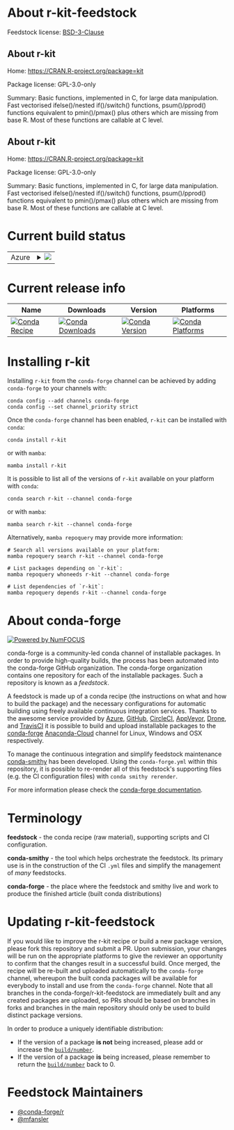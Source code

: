 About r-kit-feedstock
=====================

Feedstock license: [BSD-3-Clause](https://github.com/conda-forge/r-kit-feedstock/blob/main/LICENSE.txt)


About r-kit
-----------

Home: https://CRAN.R-project.org/package=kit

Package license: GPL-3.0-only

Summary: Basic functions, implemented in C, for large data manipulation. Fast vectorised ifelse()/nested if()/switch() functions, psum()/pprod() functions equivalent to pmin()/pmax() plus others which are missing from base R. Most of these functions are callable at C level.

About r-kit
-----------

Home: https://CRAN.R-project.org/package=kit

Package license: GPL-3.0-only

Summary: Basic functions, implemented in C, for large data manipulation. Fast vectorised ifelse()/nested if()/switch() functions, psum()/pprod() functions equivalent to pmin()/pmax() plus others which are missing from base R. Most of these functions are callable at C level.

Current build status
====================


<table>
    
  <tr>
    <td>Azure</td>
    <td>
      <details>
        <summary>
          <a href="https://dev.azure.com/conda-forge/feedstock-builds/_build/latest?definitionId=16235&branchName=main">
            <img src="https://dev.azure.com/conda-forge/feedstock-builds/_apis/build/status/r-kit-feedstock?branchName=main">
          </a>
        </summary>
        <table>
          <thead><tr><th>Variant</th><th>Status</th></tr></thead>
          <tbody><tr>
              <td>linux_64_r_base4.2</td>
              <td>
                <a href="https://dev.azure.com/conda-forge/feedstock-builds/_build/latest?definitionId=16235&branchName=main">
                  <img src="https://dev.azure.com/conda-forge/feedstock-builds/_apis/build/status/r-kit-feedstock?branchName=main&jobName=linux&configuration=linux%20linux_64_r_base4.2" alt="variant">
                </a>
              </td>
            </tr><tr>
              <td>linux_64_r_base4.3</td>
              <td>
                <a href="https://dev.azure.com/conda-forge/feedstock-builds/_build/latest?definitionId=16235&branchName=main">
                  <img src="https://dev.azure.com/conda-forge/feedstock-builds/_apis/build/status/r-kit-feedstock?branchName=main&jobName=linux&configuration=linux%20linux_64_r_base4.3" alt="variant">
                </a>
              </td>
            </tr><tr>
              <td>osx_64_r_base4.2</td>
              <td>
                <a href="https://dev.azure.com/conda-forge/feedstock-builds/_build/latest?definitionId=16235&branchName=main">
                  <img src="https://dev.azure.com/conda-forge/feedstock-builds/_apis/build/status/r-kit-feedstock?branchName=main&jobName=osx&configuration=osx%20osx_64_r_base4.2" alt="variant">
                </a>
              </td>
            </tr><tr>
              <td>osx_64_r_base4.3</td>
              <td>
                <a href="https://dev.azure.com/conda-forge/feedstock-builds/_build/latest?definitionId=16235&branchName=main">
                  <img src="https://dev.azure.com/conda-forge/feedstock-builds/_apis/build/status/r-kit-feedstock?branchName=main&jobName=osx&configuration=osx%20osx_64_r_base4.3" alt="variant">
                </a>
              </td>
            </tr><tr>
              <td>win_64</td>
              <td>
                <a href="https://dev.azure.com/conda-forge/feedstock-builds/_build/latest?definitionId=16235&branchName=main">
                  <img src="https://dev.azure.com/conda-forge/feedstock-builds/_apis/build/status/r-kit-feedstock?branchName=main&jobName=win&configuration=win%20win_64_" alt="variant">
                </a>
              </td>
            </tr>
          </tbody>
        </table>
      </details>
    </td>
  </tr>
</table>

Current release info
====================

| Name | Downloads | Version | Platforms |
| --- | --- | --- | --- |
| [![Conda Recipe](https://img.shields.io/badge/recipe-r--kit-green.svg)](https://anaconda.org/conda-forge/r-kit) | [![Conda Downloads](https://img.shields.io/conda/dn/conda-forge/r-kit.svg)](https://anaconda.org/conda-forge/r-kit) | [![Conda Version](https://img.shields.io/conda/vn/conda-forge/r-kit.svg)](https://anaconda.org/conda-forge/r-kit) | [![Conda Platforms](https://img.shields.io/conda/pn/conda-forge/r-kit.svg)](https://anaconda.org/conda-forge/r-kit) |

Installing r-kit
================

Installing `r-kit` from the `conda-forge` channel can be achieved by adding `conda-forge` to your channels with:

```
conda config --add channels conda-forge
conda config --set channel_priority strict
```

Once the `conda-forge` channel has been enabled, `r-kit` can be installed with `conda`:

```
conda install r-kit
```

or with `mamba`:

```
mamba install r-kit
```

It is possible to list all of the versions of `r-kit` available on your platform with `conda`:

```
conda search r-kit --channel conda-forge
```

or with `mamba`:

```
mamba search r-kit --channel conda-forge
```

Alternatively, `mamba repoquery` may provide more information:

```
# Search all versions available on your platform:
mamba repoquery search r-kit --channel conda-forge

# List packages depending on `r-kit`:
mamba repoquery whoneeds r-kit --channel conda-forge

# List dependencies of `r-kit`:
mamba repoquery depends r-kit --channel conda-forge
```


About conda-forge
=================

[![Powered by
NumFOCUS](https://img.shields.io/badge/powered%20by-NumFOCUS-orange.svg?style=flat&colorA=E1523D&colorB=007D8A)](https://numfocus.org)

conda-forge is a community-led conda channel of installable packages.
In order to provide high-quality builds, the process has been automated into the
conda-forge GitHub organization. The conda-forge organization contains one repository
for each of the installable packages. Such a repository is known as a *feedstock*.

A feedstock is made up of a conda recipe (the instructions on what and how to build
the package) and the necessary configurations for automatic building using freely
available continuous integration services. Thanks to the awesome service provided by
[Azure](https://azure.microsoft.com/en-us/services/devops/), [GitHub](https://github.com/),
[CircleCI](https://circleci.com/), [AppVeyor](https://www.appveyor.com/),
[Drone](https://cloud.drone.io/welcome), and [TravisCI](https://travis-ci.com/)
it is possible to build and upload installable packages to the
[conda-forge](https://anaconda.org/conda-forge) [Anaconda-Cloud](https://anaconda.org/)
channel for Linux, Windows and OSX respectively.

To manage the continuous integration and simplify feedstock maintenance
[conda-smithy](https://github.com/conda-forge/conda-smithy) has been developed.
Using the ``conda-forge.yml`` within this repository, it is possible to re-render all of
this feedstock's supporting files (e.g. the CI configuration files) with ``conda smithy rerender``.

For more information please check the [conda-forge documentation](https://conda-forge.org/docs/).

Terminology
===========

**feedstock** - the conda recipe (raw material), supporting scripts and CI configuration.

**conda-smithy** - the tool which helps orchestrate the feedstock.
                   Its primary use is in the construction of the CI ``.yml`` files
                   and simplify the management of *many* feedstocks.

**conda-forge** - the place where the feedstock and smithy live and work to
                  produce the finished article (built conda distributions)


Updating r-kit-feedstock
========================

If you would like to improve the r-kit recipe or build a new
package version, please fork this repository and submit a PR. Upon submission,
your changes will be run on the appropriate platforms to give the reviewer an
opportunity to confirm that the changes result in a successful build. Once
merged, the recipe will be re-built and uploaded automatically to the
`conda-forge` channel, whereupon the built conda packages will be available for
everybody to install and use from the `conda-forge` channel.
Note that all branches in the conda-forge/r-kit-feedstock are
immediately built and any created packages are uploaded, so PRs should be based
on branches in forks and branches in the main repository should only be used to
build distinct package versions.

In order to produce a uniquely identifiable distribution:
 * If the version of a package **is not** being increased, please add or increase
   the [``build/number``](https://docs.conda.io/projects/conda-build/en/latest/resources/define-metadata.html#build-number-and-string).
 * If the version of a package **is** being increased, please remember to return
   the [``build/number``](https://docs.conda.io/projects/conda-build/en/latest/resources/define-metadata.html#build-number-and-string)
   back to 0.

Feedstock Maintainers
=====================

* [@conda-forge/r](https://github.com/conda-forge/r/)
* [@mfansler](https://github.com/mfansler/)

